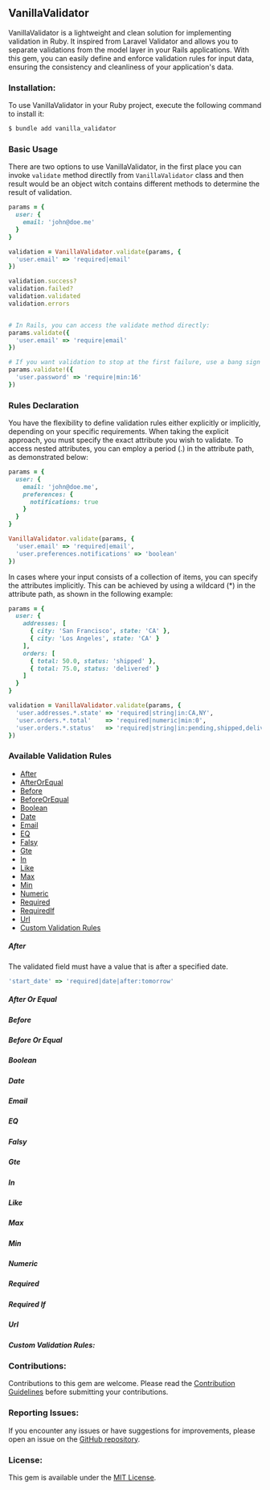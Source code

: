 ## VanillaValidator

VanillaValidator is a lightweight and clean solution for implementing validation in Ruby. It inspired from Laravel Validator and allows you to separate validations from the model layer in your Rails applications. With this gem, you can easily define and enforce validation rules for input data, ensuring the consistency and cleanliness of your application's data.

### Installation:
To use VanillaValidator in your Ruby project, execute the following command to install it:

```ruby
$ bundle add vanilla_validator
```

### Basic Usage
There are two options to use VanillaValidator, in the first place you can invoke `validate` method directlly from `VanillaValidator` class and then result would be an object witch contains different methods to determine the result of validation.

```ruby
params = {
  user: {
    email: 'john@doe.me'
  }
}

validation = VanillaValidator.validate(params, {
  'user.email' => 'required|email'
})

validation.success?
validation.failed?
validation.validated
validation.errors


# In Rails, you can access the validate method directly:
params.validate({
  'user.email' => 'require|email'
})

# If you want validation to stop at the first failure, use a bang sign (!) after 'validate':
params.validate!({
  'user.password' => 'require|min:16'
})
```

### Rules Declaration
You have the flexibility to define validation rules either explicitly or implicitly, depending on your specific requirements. When taking the explicit approach, you must specify the exact attribute you wish to validate. To access nested attributes, you can employ a period (.) in the attribute path, as demonstrated below:

```ruby
params = {
  user: {
    email: 'john@doe.me',
    preferences: {
      notifications: true
    }
  }
}

VanillaValidator.validate(params, {
  'user.email' => 'required|email',
  'user.preferences.notifications' => 'boolean'
})
```

In cases where your input consists of a collection of items, you can specify the attributes implicitly. This can be achieved by using a wildcard (\*) in the attribute path, as shown in the following example:

```ruby
params = {
  user: {
    addresses: [
      { city: 'San Francisco', state: 'CA' },
      { city: 'Los Angeles', state: 'CA' }
    ],
    orders: [
      { total: 50.0, status: 'shipped' },
      { total: 75.0, status: 'delivered' }
    ]
  }
}

validation = VanillaValidator.validate(params, {
  'user.addresses.*.state' => 'required|string|in:CA,NY',
  'user.orders.*.total'    => 'required|numeric|min:0',
  'user.orders.*.status'   => 'required|string|in:pending,shipped,delivered'
})
```

### Available Validation Rules
- [After](#after)
- [AfterOrEqual](#after_or_equal)
- [Before](#before)
- [BeforeOrEqual](#before_or_equal)
- [Boolean](#boolean)
- [Date](#date)
- [Email](#email)
- [EQ](#eq)
- [Falsy](#falsy)
- [Gte](#gte)
- [In](#in)
- [Like](#like)
- [Max](#max)
- [Min](#min)
- [Numeric](#numeric)
- [Required](#required)
- [RequiredIf](#required_if)
- [Url](#url)
- [Custom Validation Rules](#custom_validation_rules)

##### After
The validated field must have a value that is after a specified date.

```ruby
'start_date' => 'required|date|after:tomorrow'
```

##### After Or Equal

##### Before

##### Before Or Equal

##### Boolean

##### Date

##### Email

##### EQ

##### Falsy

##### Gte

##### In

##### Like

##### Max

##### Min

##### Numeric

##### Required

##### Required If

##### Url

##### Custom Validation Rules:

### Contributions:
Contributions to this gem are welcome. Please read the [Contribution Guidelines](link-to-contributing) before submitting your contributions.

### Reporting Issues:
If you encounter any issues or have suggestions for improvements, please open an issue on the [GitHub repository](link-to-issues).

### License:
This gem is available under the [MIT License](https://choosealicense.com/licenses/mit/).